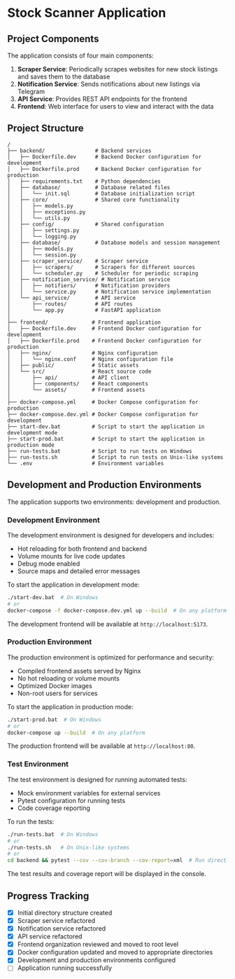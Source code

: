 # Stock Scanner Application

## Project Components

The application consists of four main components:

1. **Scraper Service**: Periodically scrapes websites for new stock listings and saves them to the database
2. **Notification Service**: Sends notifications about new listings via Telegram
3. **API Service**: Provides REST API endpoints for the frontend
4. **Frontend**: Web interface for users to view and interact with the data

## Project Structure

```
/
├── backend/                # Backend services
│   ├── Dockerfile.dev      # Backend Docker configuration for development
│   ├── Dockerfile.prod     # Backend Docker configuration for production
│   ├── requirements.txt    # Python dependencies
│   ├── database/           # Database related files
│   │   └── init.sql        # Database initialization script
│   ├── core/               # Shared core functionality
│   │   ├── models.py
│   │   ├── exceptions.py
│   │   └── utils.py
│   ├── config/             # Shared configuration
│   │   ├── settings.py
│   │   └── logging.py
│   ├── database/           # Database models and session management
│   │   ├── models.py
│   │   └── session.py
│   ├── scraper_service/    # Scraper service
│   │   ├── scrapers/       # Scrapers for different sources
│   │   └── scheduler.py    # Scheduler for periodic scraping
│   ├── notification_service/ # Notification service
│   │   ├── notifiers/      # Notification providers
│   │   └── service.py      # Notification service implementation
│   └── api_service/        # API service
│       ├── routes/         # API routes
│       └── app.py          # FastAPI application
│
├── frontend/              # Frontend application
│   ├── Dockerfile.dev     # Frontend Docker configuration for development
│   ├── Dockerfile.prod    # Frontend Docker configuration for production
│   ├── nginx/             # Nginx configuration
│   │   └── nginx.conf     # Nginx configuration file
│   ├── public/            # Static assets
│   └── src/               # React source code
│       ├── api/           # API client
│       ├── components/    # React components
│       └── assets/        # Frontend assets
│
├── docker-compose.yml     # Docker Compose configuration for production
├── docker-compose.dev.yml # Docker Compose configuration for development
├── start-dev.bat          # Script to start the application in development mode
├── start-prod.bat         # Script to start the application in production mode
├── run-tests.bat          # Script to run tests on Windows
├── run-tests.sh           # Script to run tests on Unix-like systems
└── .env                   # Environment variables
```

## Development and Production Environments

The application supports two environments: development and production.

### Development Environment

The development environment is designed for developers and includes:

- Hot reloading for both frontend and backend
- Volume mounts for live code updates
- Debug mode enabled
- Source maps and detailed error messages

To start the application in development mode:

```bash
./start-dev.bat  # On Windows
# or
docker-compose -f docker-compose.dev.yml up --build  # On any platform
```

The development frontend will be available at `http://localhost:5173`.

### Production Environment

The production environment is optimized for performance and security:

- Compiled frontend assets served by Nginx
- No hot reloading or volume mounts
- Optimized Docker images
- Non-root users for services

To start the application in production mode:

```bash
./start-prod.bat  # On Windows
# or
docker-compose up --build  # On any platform
```

The production frontend will be available at `http://localhost:80`.

### Test Environment

The test environment is designed for running automated tests:

- Mock environment variables for external services
- Pytest configuration for running tests
- Code coverage reporting

To run the tests:

```bash
./run-tests.bat  # On Windows
# or
./run-tests.sh   # On Unix-like systems
# or
cd backend && pytest --cov --cov-branch --cov-report=xml  # Run directly with pytest
```

The test results and coverage report will be displayed in the console.

## Progress Tracking

- [x] Initial directory structure created
- [x] Scraper service refactored
- [x] Notification service refactored
- [x] API service refactored
- [x] Frontend organization reviewed and moved to root level
- [x] Docker configuration updated and moved to appropriate directories
- [x] Development and production environments configured
- [ ] Application running successfully
